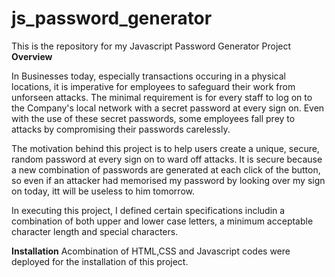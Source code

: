 # js_password_generator
This is the repository for my Javascript Password Generator Project
**Overview**

In Businesses today, especially transactions occuring in a physical locations, it is imperative for employees to safeguard their work from unforseen attacks. The minimal requirement is for every staff to log on to the Company's local network with a secret password at every sign on. Even with the use of these secret passwords, some employees fall prey to attacks by compromising their passwords carelessly.

The motivation behind this project is to help users create a unique, secure, random password at every sign on to ward off attacks. It is secure because a new combination of passwords are generated at each click of the button, so even if an attacker had memorised my password by looking over my sign on today, itt will be useless to him tomorrow.

In executing this project, I defined certain specifications includin a combination of both upper and lower case letters, a minimum acceptable character length and special characters.

**Installation**
Acombination of HTML,CSS and Javascript codes were deployed for the installation of this project.

